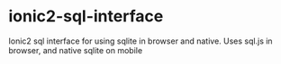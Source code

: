 # ionic2-sql-interface
Ionic2 sql interface for using sqlite in browser and native. Uses sql.js in browser, and native sqlite on mobile
